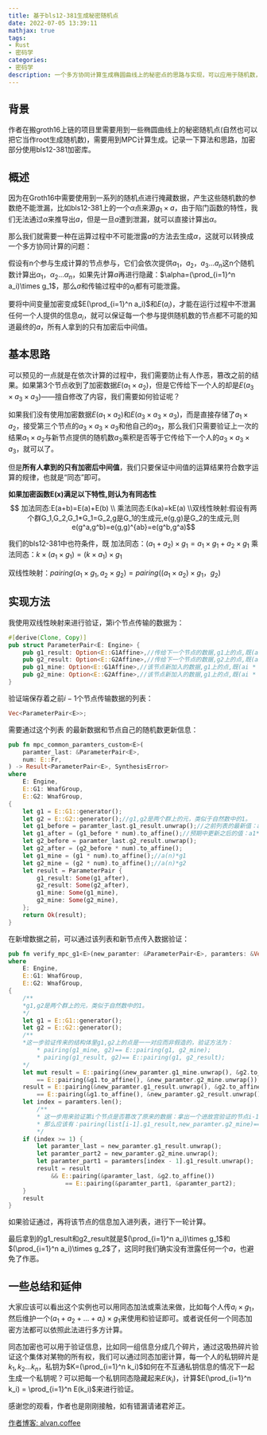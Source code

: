 ```yaml
---
title: 基于bls12-381生成秘密随机点
date: 2022-07-05 13:39:11
mathjax: true
tags:
- Rust
- 密码学
categories: 
- 密码学
description: 一个多方协同计算生成椭圆曲线上的秘密点的思路与实现，可以应用于随机数，身份验证等等
---
```



## 背景

作者在搬groth16上链的项目里需要用到一些椭圆曲线上的秘密随机点(自然也可以把它当作root生成随机数)，需要用到MPC计算生成。记录一下算法和思路，加密部分使用bls12-381加密库。

## 概述

因为在Groth16中需要使用到一系列的随机点进行掩藏数据，产生这些随机数的参数绝不能泄漏，比如bls12-381上的一个$\alpha$点来源$g_1\times a$，由于陷门函数的特性，我们无法通过$\alpha$来推导出$a$，但是一旦$a$遭到泄漏，就可以直接计算出$\alpha$。

那么我们就需要一种在运算过程中不可能泄露$a$的方法去生成$\alpha$，这就可以转换成一个多方协同计算的问题：

假设有n个参与生成计算的节点参与，它们会依次提供$a_1，a_2，a_3...a_n$这n个随机数计算出$\alpha_1，\alpha_2...\alpha_n$，如果先计算$a$再进行隐藏：$\alpha=(\prod_{i=1}^n a_i)\times g_1$，那么$a$和传输过程中的$a_i$都有可能泄露。

要将中间变量加密变成$E(\prod_{i=1}^n a_i)$和$E(a_i)$，才能在运行过程中不泄漏任何一个人提供的信息$a_i$，就可以保证每一个参与提供随机数的节点都不可能的知道最终的$a$，所有人拿到的只有加密后中间值。

## 基本思路

可以预见的一点就是在依次计算的过程中，我们需要防止有人作恶，篡改之前的结果。如果第3个节点收到了加密数据$E(a_1\times a_2)$，但是它传给下一个人的却是$E(a_3\times a_3 \times a_3)$——擅自修改了内容，我们需要如何验证呢？

如果我们没有使用加密数据$E(a_1\times a_2)$和$E(a_3\times a_3 \times a_3)$，而是直接存储了$a_1\times a_2$，接受第三个节点的$a_3\times a_3 \times a_3$和他自己的$a_3$，那么我们只需要验证上一次的结果$a_1\times a_2$与新节点提供的随机数$a_3$乘积是否等于它传给下一个人的$a_3\times a_3 \times a_3$，就可以了。

但是**所有人拿到的只有加密后中间值**，我们只要保证中间值的运算结果符合数字运算的规律，也就是“同态”即可。

**如果加密函数E(x)满足以下特性,则认为有同态性**
$$ 加法同态:E(a+b)=E(a)+E(b)  \\ 乘法同态:E(ka)=kE(a) \\双线性映射:假设有两个群G_1,G_2,G_1*G_1=G_2,g是G_1的生成元,e(g,g)是G_2的生成元,则
e(g^a,g^b)=e(g,g)^{ab}=e(g^b,g^a)$$

我们的bls12-381中也符条件，既
加法同态：$(a_1+a_2)\times g_1 = a_1\times g_1 + a_2\times g_1$
乘法同态：$k \times (a_1\times g_1) = (k\times a_1)\times g_1$

双线性映射：$pairing(a_1\times g_1 , a_2\times g_2) = pairing((a_1\times a_2)\times g_1，g_2)$

## 实现方法

我使用双线性映射来进行验证，第i个节点传输的数据为：

```rust
#[derive(Clone, Copy)]
pub struct ParameterPair<E: Engine> {
    pub g1_result: Option<E::G1Affine>,//传给下一个节点的数据,g1上的点,既(a1*a2*..ai * g1)
    pub g2_result: Option<E::G2Affine>,//传给下一个节点的数据,g2上的点,既(a1*a2*..ai * g2)
    pub g1_mine: Option<E::G1Affine>,//该节点新加入的数据,g1上的点,既(ai * g1)
    pub g2_mine: Option<E::G2Affine>,//该节点新加入的数据,g1上的点,既(ai * g2)
}
```

验证端保存着之前$i-1$个节点传输数据的列表：

```rust
Vec<ParameterPair<E>>;
```

需要通过这个列表 的最新数据和节点自己的随机数更新信息：

```rust
pub fn mpc_common_paramters_custom<E>(
    paramter_last: &ParameterPair<E>,
    num: E::Fr,
) -> Result<ParameterPair<E>, SynthesisError>
where
    E: Engine,
    E::G1: WnafGroup,
    E::G2: WnafGroup,
{
    let g1 = E::G1::generator();
    let g2 = E::G2::generator();//g1,g2是两个群上的元，类似于自然数中的1。
    let g1_before = paramter_last.g1_result.unwrap();//之前列表的最新值：a1*a2*...a(n-1) * g1
    let g1_after = (g1_before * num).to_affine();//预期中更新之后的值：a1*a2*...a(n-1)*a(n) * g1
    let g2_before = paramter_last.g2_result.unwrap();
    let g2_after = (g2_before * num).to_affine();
    let g1_mine = (g1 * num).to_affine();//a(n)*g1
    let g2_mine = (g2 * num).to_affine();//a(n)*g2
    let result = ParameterPair {
        g1_result: Some(g1_after),
        g2_result: Some(g2_after),
        g1_mine: Some(g1_mine),
        g2_mine: Some(g2_mine),
    };
    return Ok(result);
}
```

在新增数据之前，可以通过该列表和新节点传入数据验证：

```rust
pub fn verify_mpc_g1<E>(new_paramter: &ParameterPair<E>, paramters: &Vec<ParameterPair<E>>) -> bool
where
    E: Engine,
    E::G1: WnafGroup,
    E::G2: WnafGroup,
{
  	/**
  	*g1,g2是两个群上的元，类似于自然数中的1。
  	*/
    let g1 = E::G1::generator();
    let g2 = E::G2::generator();
  	/**
  	*这一步验证传来的结构体里g1,g2上的点是一一对应而非假造的，验证方法为：
		* pairing(g1_mine, g2)== E::pairing(g1, g2_mine);
		* pairing(g1_result, g2)== E::pairing(g1, g2_result);
  	*/
    let mut result = E::pairing(&new_paramter.g1_mine.unwrap(), &g2.to_affine())
        == E::pairing(&g1.to_affine(), &new_paramter.g2_mine.unwrap());
  	result = E::pairing(&new_paramter.g1_result.unwrap(), &g2.to_affine())
        == E::pairing(&g1.to_affine(), &new_paramter.g2_result.unwrap());
    let index = paramters.len();
		/**
		* 这一步用来验证第i个节点是否篡改了原来的数据：拿出一个进故宫验证的节点i-1的数据list[i-1]
		* 那么应该有：pairing(list[i-1].g1_result,new_paramter.g2_mine)==pairing(new_paramter.g1_result,g2)
		*/
    if (index >= 1) {
        let paramter_last = new_paramter.g1_result.unwrap();
        let paramter_part2 = new_paramter.g2_mine.unwrap();
        let paramter_part1 = paramters[index - 1].g1_result.unwrap();
        result = result
            && E::pairing(&paramter_last, &g2.to_affine())
                == E::pairing(&paramter_part1, &paramter_part2);
    }
    result
}
```

如果验证通过，再将该节点的信息加入进列表，进行下一轮计算。

最后拿到的g1_result和g2_result就是$(\prod_{i=1}^n a_i)\times g_1$和$(\prod_{i=1}^n a_i)\times g_2$了，这同时我们确实没有泄露任何一个$a$，也避免了作恶。

## 一些总结和延伸

大家应该可以看出这个实例也可以用同态加法或乘法来做，比如每个人传$a_i\times g_1$，然后维护一个$(a_1+a_2+...+a_i)\times g_1$来使用和验证即可。或者说任何一个同态加密方法都可以依照此法进行多方计算。

同态加密也可以用于验证信息，比如同一组信息分成几个碎片，通过这吸热碎片验证这个集体对某物的所有权，我们可以通过同态加密计算，每一个人的私钥碎片是$k_1,k_2...k_n$，私钥为$K=(\prod_{i=1}^n k_i)$如何在不互通私钥信息的情况下一起生成一个私钥呢？可以把每一个私钥同态隐藏起来$E(k_i)$，计算$E(\prod_{i=1}^n k_i) = \prod_{i=1}^n E(k_i)$来进行验证。

感谢您的观看，作者也是刚刚接触，如有错漏请诸君斧正。

[作者博客: alvan.coffee](alvan.coffee)
